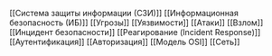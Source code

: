 [[Система защиты информации (СЗИ)]]
[[Информационная безопасность (ИБ)]]
[[Угрозы]]
[[Уязвимости]]
[[Атаки]]
[[Взлом]]
[[Инцидент безопасности]]
[[Реагирование (Incident Response)]]
[[Аутентификация]]
[[Авторизация]]
[[Модель OSI]]
[[Сеть]]
